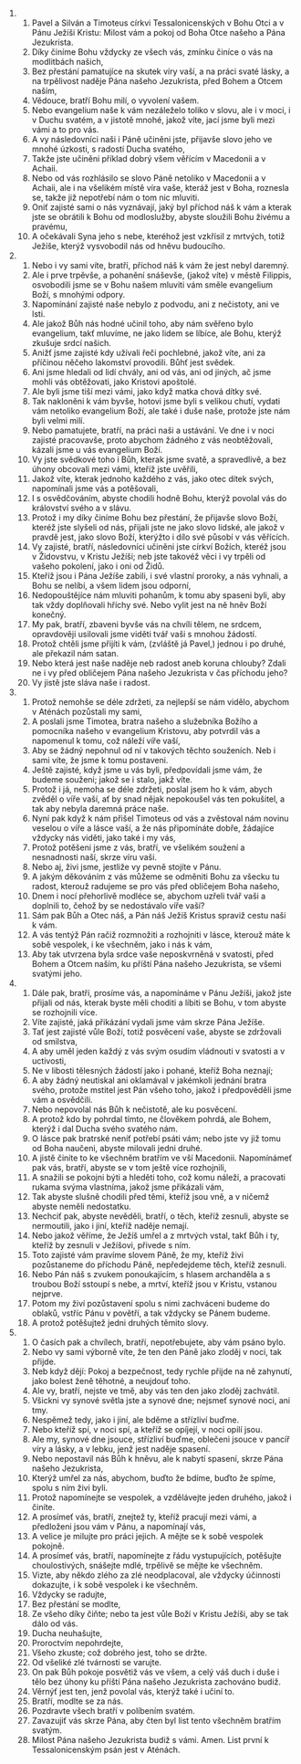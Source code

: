 <ol>
  <li>
    <ol>
      <li>Pavel a Silván a Timoteus církvi Tessalonicenských v Bohu Otci a v Pánu Ježíši Kristu: Milost vám a pokoj od Boha Otce našeho a Pána Jezukrista.</li>
      <li>Díky činíme Bohu vždycky ze všech vás, zmínku činíce o vás na modlitbách našich,</li>
      <li>Bez přestání pamatujíce na skutek víry vaší, a na práci svaté lásky, a na trpělivost naděje Pána našeho Jezukrista, před Bohem a Otcem naším,</li>
      <li>Vědouce, bratří Bohu milí, o vyvolení vašem.</li>
      <li>Nebo evangelium naše k vám nezáleželo toliko v slovu, ale i v moci, i v Duchu svatém, a v jistotě mnohé, jakož víte, jací jsme byli mezi vámi a to pro vás.</li>
      <li>A vy následovníci naši i Páně učiněni jste, přijavše slovo jeho ve mnohé úzkosti, s radostí Ducha svatého,</li>
      <li>Takže jste učiněni příklad dobrý všem věřícím v Macedonii a v Achaii.</li>
      <li>Nebo od vás rozhlásilo se slovo Páně netoliko v Macedonii a v Achaii, ale i na všelikém místě víra vaše, kteráž jest v Boha, roznesla se, takže již nepotřebí nám o tom nic mluviti.</li>
      <li>Oniť zajisté sami o nás vyznávají, jaký byl příchod náš k vám a kterak jste se obrátili k Bohu od modloslužby, abyste sloužili Bohu živému a pravému,</li>
      <li>A očekávali Syna jeho s nebe, kteréhož jest vzkřísil z mrtvých, totiž Ježíše, kterýž vysvobodil nás od hněvu budoucího.</li>
    </ol>
  </li>
  <li>
    <ol>
      <li>Nebo i vy sami víte, bratří, příchod náš k vám že jest nebyl daremný.</li>
      <li>Ale i prve trpěvše, a pohanění snáševše, (jakož víte) v městě Filippis, osvobodili jsme se v Bohu našem mluviti vám směle evangelium Boží, s mnohými odpory.</li>
      <li>Napomínání zajisté naše nebylo z podvodu, ani z nečistoty, ani ve lsti.</li>
      <li>Ale jakož Bůh nás hodné učinil toho, aby nám svěřeno bylo evangelium, takť mluvíme, ne jako lidem se líbíce, ale Bohu, kterýž zkušuje srdcí našich.</li>
      <li>Anižť jsme zajisté kdy užívali řeči pochlebné, jakož víte, ani za příčinou něčeho lakomství provodili. Bůhť jest svědek.</li>
      <li>Ani jsme hledali od lidí chvály, ani od vás, ani od jiných, ač jsme mohli vás obtěžovati, jako Kristovi apoštolé.</li>
      <li>Ale byli jsme tiší mezi vámi, jako když matka chová dítky své.</li>
      <li>Tak nakloněni k vám byvše, hotovi jsme byli s velikou chutí, vydati vám netoliko evangelium Boží, ale také i duše naše, protože jste nám byli velmi milí.</li>
      <li>Nebo pamatujete, bratří, na práci naši a ustávání. Ve dne i v noci zajisté pracovavše, proto abychom žádného z vás neobtěžovali, kázali jsme u vás evangelium Boží.</li>
      <li>Vy jste svědkové toho i Bůh, kterak jsme svatě, a spravedlivě, a bez úhony obcovali mezi vámi, kteříž jste uvěřili,</li>
      <li>Jakož víte, kterak jednoho každého z vás, jako otec dítek svých, napomínali jsme vás a potěšovali,</li>
      <li>I s osvědčováním, abyste chodili hodně Bohu, kterýž povolal vás do království svého a v slávu.</li>
      <li>Protož i my díky činíme Bohu bez přestání, že přijavše slovo Boží, kteréž jste slyšeli od nás, přijali jste ne jako slovo lidské, ale jakož v pravdě jest, jako slovo Boží, kterýžto i dílo své působí v vás věřících.</li>
      <li>Vy zajisté, bratří, následovníci učiněni jste církví Božích, kteréž jsou v Židovstvu, v Kristu Ježíši; neb jste takovéž věci i vy trpěli od vašeho pokolení, jako i oni od Židů.</li>
      <li>Kteříž jsou i Pána Ježíše zabili, i své vlastní proroky, a nás vyhnali, a Bohu se nelíbí, a všem lidem jsou odporní,</li>
      <li>Nedopouštějíce nám mluviti pohanům, k tomu aby spaseni byli, aby tak vždy doplňovali hříchy své. Nebo vylit jest na ně hněv Boží konečný.</li>
      <li>My pak, bratří, zbaveni byvše vás na chvíli tělem, ne srdcem, opravdověji usilovali jsme viděti tvář vaši s mnohou žádostí.</li>
      <li>Protož chtěli jsme přijíti k vám, (zvláště já Pavel,) jednou i po druhé, ale překazil nám satan.</li>
      <li>Nebo která jest naše naděje neb radost aneb koruna chlouby? Zdali ne i vy před obličejem Pána našeho Jezukrista v čas příchodu jeho?</li>
      <li>Vy jistě jste sláva naše i radost.</li>
    </ol>
  </li>
  <li>
    <ol>
      <li>Protož nemohše se déle zdržeti, za nejlepší se nám vidělo, abychom v Aténách pozůstali my sami,</li>
      <li>A poslali jsme Timotea, bratra našeho a služebníka Božího a pomocníka našeho v evangelium Kristovu, aby potvrdil vás a napomenul k tomu, což náleží víře vaší,</li>
      <li>Aby se žádný nepohnul od ní v takových těchto souženích. Neb i sami víte, že jsme k tomu postaveni.</li>
      <li>Ještě zajisté, když jsme u vás byli, předpovídali jsme vám, že budeme souženi; jakož se i stalo, jakž víte.</li>
      <li>Protož i já, nemoha se déle zdržeti, poslal jsem ho k vám, abych zvěděl o víře vaší, ať by snad nějak nepokoušel vás ten pokušitel, a tak aby nebyla daremná práce naše.</li>
      <li>Nyní pak když k nám přišel Timoteus od vás a zvěstoval nám novinu veselou o víře a lásce vaší, a že nás připomínáte dobře, žádajíce vždycky nás viděti, jako také i my vás,</li>
      <li>Protož potěšeni jsme z vás, bratří, ve všelikém soužení a nesnadnosti naší, skrze víru vaši.</li>
      <li>Nebo aj, živi jsme, jestliže vy pevně stojíte v Pánu.</li>
      <li>A jakým děkováním z vás můžeme se odměniti Bohu za všecku tu radost, kterouž radujeme se pro vás před obličejem Boha našeho,</li>
      <li>Dnem i nocí přehorlivě modléce se, abychom uzřeli tvář vaši a doplnili to, čehož by se nedostávalo víře vaší?</li>
      <li>Sám pak Bůh a Otec náš, a Pán náš Ježíš Kristus spraviž cestu naši k vám.</li>
      <li>A vás tentýž Pán račiž rozmnožiti a rozhojniti v lásce, kterouž máte k sobě vespolek, i ke všechněm, jako i nás k vám,</li>
      <li>Aby tak utvrzena byla srdce vaše neposkvrněná v svatosti, před Bohem a Otcem naším, ku příští Pána našeho Jezukrista, se všemi svatými jeho.</li>
    </ol>
  </li>
  <li>
    <ol>
      <li>Dále pak, bratří, prosíme vás, a napomínáme v Pánu Ježíši, jakož jste přijali od nás, kterak byste měli choditi a líbiti se Bohu, v tom abyste se rozhojnili více.</li>
      <li>Víte zajisté, jaká přikázání vydali jsme vám skrze Pána Ježíše.</li>
      <li>Tať jest zajisté vůle Boží, totiž posvěcení vaše, abyste se zdržovali od smilstva,</li>
      <li>A aby uměl jeden každý z vás svým osudím vládnouti v svatosti a v uctivosti,</li>
      <li>Ne v libosti tělesných žádostí jako i pohané, kteříž Boha neznají;</li>
      <li>A aby žádný neutiskal ani oklamával v jakémkoli jednání bratra svého, protože mstitel jest Pán všeho toho, jakož i předpověděli jsme vám a osvědčili.</li>
      <li>Nebo nepovolal nás Bůh k nečistotě, ale ku posvěcení.</li>
      <li>A protož kdo by pohrdal tímto, ne člověkem pohrdá, ale Bohem, kterýž i dal Ducha svého svatého nám.</li>
      <li>O lásce pak bratrské neníť potřebí psáti vám; nebo jste vy již tomu od Boha naučeni, abyste milovali jedni druhé.</li>
      <li>A jistě činíte to ke všechněm bratřím ve vší Macedonii. Napomínámeť pak vás, bratří, abyste se v tom ještě více rozhojnili,</li>
      <li>A snažili se pokojni býti a hleděti toho, což komu náleží, a pracovati rukama svýma vlastníma, jakož jsme přikázali vám,</li>
      <li>Tak abyste slušně chodili před těmi, kteříž jsou vně, a v ničemž abyste neměli nedostatku.</li>
      <li>Nechciť pak, abyste nevěděli, bratří, o těch, kteříž zesnuli, abyste se nermoutili, jako i jiní, kteříž naděje nemají.</li>
      <li>Nebo jakož věříme, že Ježíš umřel a z mrtvých vstal, takť Bůh i ty, kteříž by zesnuli v Ježíšovi, přivede s ním.</li>
      <li>Toto zajisté vám pravíme slovem Páně, že my, kteříž živi pozůstaneme do příchodu Páně, nepředejdeme těch, kteříž zesnuli.</li>
      <li>Nebo Pán náš s zvukem ponoukajícím, s hlasem archanděla a s troubou Boží sstoupí s nebe, a mrtví, kteříž jsou v Kristu, vstanou nejprve.</li>
      <li>Potom my živí pozůstavení spolu s nimi zachváceni budeme do oblaků, vstříc Pánu v povětří, a tak vždycky se Pánem budeme.</li>
      <li>A protož potěšujtež jedni druhých těmito slovy.</li>
    </ol>
  </li>
  <li>
    <ol>
      <li>O časích pak a chvílech, bratří, nepotřebujete, aby vám psáno bylo.</li>
      <li>Nebo vy sami výborně víte, že ten den Páně jako zloděj v noci, tak přijde.</li>
      <li>Neb když dějí: Pokoj a bezpečnost, tedy rychle přijde na ně zahynutí, jako bolest ženě těhotné, a neujdouť toho.</li>
      <li>Ale vy, bratří, nejste ve tmě, aby vás ten den jako zloděj zachvátil.</li>
      <li>Všickni vy synové světla jste a synové dne; nejsmeť synové noci, ani tmy.</li>
      <li>Nespěmež tedy, jako i jiní, ale bděme a střízliví buďme.</li>
      <li>Nebo kteříž spí, v noci spí, a kteříž se opíjejí, v noci opilí jsou.</li>
      <li>Ale my, synové dne jsouce, střízliví buďme, oblečeni jsouce v pancíř víry a lásky, a v lebku, jenž jest naděje spasení.</li>
      <li>Nebo nepostavil nás Bůh k hněvu, ale k nabytí spasení, skrze Pána našeho Jezukrista,</li>
      <li>Kterýž umřel za nás, abychom, buďto že bdíme, buďto že spíme, spolu s ním živi byli.</li>
      <li>Protož napomínejte se vespolek, a vzdělávejte jeden druhého, jakož i činíte.</li>
      <li>A prosímeť vás, bratří, znejtež ty, kteříž pracují mezi vámi, a předloženi jsou vám v Pánu, a napomínají vás,</li>
      <li>A velice je milujte pro práci jejich. A mějte se k sobě vespolek pokojně.</li>
      <li>A prosímeť vás, bratří, napomínejte z řádu vystupujících, potěšujte choulostivých, snášejte mdlé, trpělivě se mějte ke všechněm.</li>
      <li>Vizte, aby někdo zlého za zlé neodplacoval, ale vždycky účinnosti dokazujte, i k sobě vespolek i ke všechněm.</li>
      <li>Vždycky se radujte,</li>
      <li>Bez přestání se modlte,</li>
      <li>Ze všeho díky čiňte; nebo ta jest vůle Boží v Kristu Ježíši, aby se tak dálo od vás.</li>
      <li>Ducha neuhašujte,</li>
      <li>Proroctvím nepohrdejte,</li>
      <li>Všeho zkuste; což dobrého jest, toho se držte.</li>
      <li>Od všeliké zlé tvárnosti se varujte.</li>
      <li>On pak Bůh pokoje posvětiž vás ve všem, a celý váš duch i duše i tělo bez úhony ku příští Pána našeho Jezukrista zachováno budiž.</li>
      <li>Věrnýť jest ten, jenž povolal vás, kterýž také i učiní to.</li>
      <li>Bratří, modlte se za nás.</li>
      <li>Pozdravte všech bratří v políbením svatém.</li>
      <li>Zavazujiť vás skrze Pána, aby čten byl list tento všechněm bratřím svatým.</li>
      <li>Milost Pána našeho Jezukrista budiž s vámi. Amen. List první k Tessalonicenským psán jest v Aténách.</li>
    </ol>
  </li>
</ol>